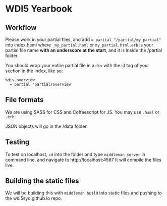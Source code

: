 # WDI5 Yearbook

## Workflow
Please work in your partial files, and add `= partial "/partial/my_partial"` into index.haml where `_my_partial.haml` or `my_partial.html.erb` is your partial file name **with an underscore at the start**, and it is inside the /partial folder.

You should wrap your entire partial file in a `div` with the id tag of your section in the index, like so:

```
%div.overview
  = partial 'partial/overview'
```

## File formats
We are using SASS for CSS and Coffeescript for JS. You may use `.haml` or `.erb`

JSON objects will go in the /data folder.


## Testing

To test on localhost, `cd` into the folder and type `middleman server` in command line, and navigate to http://localhost:4567
It will compile the files live.


## Building the static files
We will be building this with `middleman build` into static files and pushing to the wdi5syd.github.io repo.